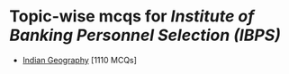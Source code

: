 # Topic-wise mcqs for *Institute of Banking Personnel Selection (IBPS)*

- [Indian Geography](https://mcqmate.com/topic/indian-geography) [1110 MCQs]
